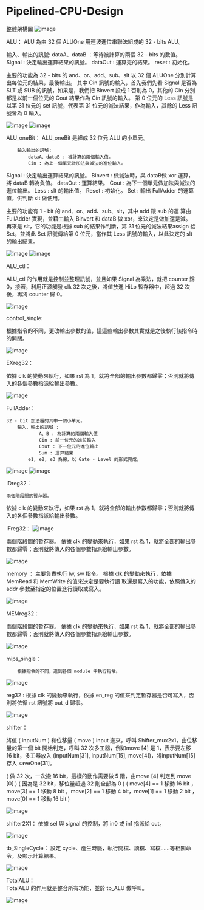# Pipelined-CPU-Design
整體架構圖
![image](https://github.com/kenwu890831/Pipelined-CPU-Design/assets/92260086/3f7ac2fb-5eb5-404c-805f-b00c5e722185)

ALU：
ALU 為由 32 個 ALUOne 用連波進位串聯法組成的 32 - bits ALU。

輸入、輸出的訊號:
dataA、dataB ：等待被計算的兩個 32 - bits 的數值。
Signal : 決定輸出運算結果的訊號。
dataOut : 運算完的結果。
reset : 初始化。

主要的功能為 32 - bits 的 and、or、add、sub、slt 以 32 個 ALUOne 分別計算出每位元的結果，最後輸出。
其中 Cin 訊號的輸入，首先我們先看 Signal 是否為 SLT 或 SUB 的訊號，如果是，我們把 Binvert 設成 1 否則為 0，其他的 Cin 分別都是以前一個位元的 Cout 結果作為 Cin 訊號的輸入。
第 0 位元的 Less 訊號是以第 31 位元的 set 訊號，代表第 31 位元的減法結果，作為輸入，其餘的 Less 訊號皆為 0 輸入。

![image](https://github.com/kenwu890831/Pipelined-CPU-Design/assets/92260086/d0686ed6-42b0-4263-99ed-3d42acd3735f)
![image](https://github.com/kenwu890831/Pipelined-CPU-Design/assets/92260086/40378841-0ff6-4661-81b1-fe7b14a663e7)

ALU_oneBit：
ALU_oneBit 是組成 32 位元 ALU 的小單元。
	
		輸入輸出的訊號:
			dataA、dataB : 被計算的兩個輸入值。
			Cin : 為上一個單元做加法與減法的進位輸入。
Signal : 決定輸出運算結果的訊號。
			Binvert : 做減法時，與 dataB做 xor 運算，將 dataB 轉為負值。
dataOut : 運算結果。
Cout : 為下一個單元做加法與減法的進位輸出。
			Less : slt 的輸出值。
			Reset : 初始化。
			Set : 輸出 FullAdder 的運算值，供判斷 slt 做使用。

主要的功能有 1 - bit 的 and、or、add、sub、slt，其中 add 跟 sub 的運
算由 FullAdder 實現，並藉由輸入 Binvert 和 dataB 做 xor，來決定是做加還是減。
再來是 slt，它的功能是根據 sub 的結果作判斷，第 31 位元的減法結果assign 給 Set，並將此 Set 訊號傳給第 0 位元，當作其 Less 訊號的輸入，以此決定的 slt 的輸出結果。

![image](https://github.com/kenwu890831/Pipelined-CPU-Design/assets/92260086/39a78d97-1d85-43a4-b6d3-85708792cc40)
![image](https://github.com/kenwu890831/Pipelined-CPU-Design/assets/92260086/59a4ca0c-5d85-4217-96f5-25b95df65807)

ALU_ctl：

ALU_ctl 的作用就是控制並整理訊號，並且如果 Signal 為乘法，就把 counter 歸 0，接著，利用正源觸發 clk 32 次之後，將值放進 HiLo 暫存器中，超過 32 次後，再將 counter 歸 0。

![image](https://github.com/kenwu890831/Pipelined-CPU-Design/assets/92260086/0e759563-21e6-499f-ae76-5c79a34541a9)

control_single:

根據指令的不同，更改輸出參數的值，這這些輸出參數其實就是之後執行該指令時的開關。

![image](https://github.com/kenwu890831/Pipelined-CPU-Design/assets/92260086/8f3cdbd5-e5bc-44a8-bc4e-ca7d0cf29ab9)

EXreg32：

依據 clk 的變動來執行，如果 rst 為 1，就將全部的輸出參數都歸零；否則就將傳入的各個參數指派給輸出參數。

![image](https://github.com/kenwu890831/Pipelined-CPU-Design/assets/92260086/bc5a5e45-1435-4600-8851-1eb47e2f043d)

FullAdder：

	32 - bit 加法器的其中一個小單元。
		輸入、輸出的訊號 :
            	A、B : 為計算的兩個輸入值
            	Cin : 前一位元的進位輸入
            	Cout : 下一位元的進位輸出
            	Sum : 運算結果
            e1, e2, e3 為線，以 Gate - Level 的形式完成。

![image](https://github.com/kenwu890831/Pipelined-CPU-Design/assets/92260086/14b88555-0dc2-4115-8412-914d5a917682)
![image](https://github.com/kenwu890831/Pipelined-CPU-Design/assets/92260086/8dca673b-c28a-49d8-869c-5271a0546edb)

IDreg32：

	兩個階段間的暫存器。
依據 clk 的變動來執行，如果 rst 為 1，就將全部的輸出參數都歸零；否則就將傳入的各個參數指派給輸出參數。


IFreg32：
![image](https://github.com/kenwu890831/Pipelined-CPU-Design/assets/92260086/e4be30b4-7725-4322-8dae-9c35b7ad1311)

兩個階段間的暫存器。
依據 clk 的變動來執行，如果 rst 為 1，就將全部的輸出參數都歸零；否則就將傳入的各個參數指派給輸出參數。

![image](https://github.com/kenwu890831/Pipelined-CPU-Design/assets/92260086/7f18e739-707c-4a1c-b21c-20394acaa76b)

memory ：
	主要負責執行 lw, sw 指令。
根據 clk 的變動來執行，依據 MemRead 和 MemWrite 的值來決定是要執行讀
取還是寫入的功能，依照傳入的 addr 參數至指定的位置進行讀取或寫入。

![image](https://github.com/kenwu890831/Pipelined-CPU-Design/assets/92260086/737fa525-9ea3-4e32-8dc4-a444c7876998)

MEMreg32：

兩個階段間的暫存器。
依據 clk 的變動來執行，如果 rst 為 1，就將全部的輸出參數都歸零；否則就將傳入的各個參數指派給輸出參數。

![image](https://github.com/kenwu890831/Pipelined-CPU-Design/assets/92260086/7f028959-2307-45d5-9441-4743c85ad1cc)

mips_single：

		根據指令的不同，進到各個 module 中執行指令。

![image](https://github.com/kenwu890831/Pipelined-CPU-Design/assets/92260086/a3184b9e-6304-4ba2-a91c-500d232e0c13)

reg32 :
根據 clk 的變動來執行，依據 en_reg 的值來判定暫存器是否可寫入，否則將依循 rst 訊號將 out_d 歸零。

![image](https://github.com/kenwu890831/Pipelined-CPU-Design/assets/92260086/bb2c93cf-216e-46c6-9c3d-e4f808ed162d)

shifter：

將值 ( inputNum ) 和位移量 ( move ) input 進來，呼叫 Shifter_mux2x1，由位移量的第一個 bit 開始判定，呼叫 32 次多工器，例如move [4] 是 1，表示要左移 16 bit，多工器放入 (inputNum[31], inputNum[15], move[4])，將inputNum[15] 存入 saveOne[31]。

( 做 32 次，一次搬 16 bit，這樣的動作需要做 5 階，由move [4] 判定到 move [0] )
( 因為是 32 bit，移位量超過 32 則全部為 0 )
( move[4] == 1 移動 16 bit ，move[3] == 1 移動 8 bit ，move[2] == 1 移動 4 bit，move[1] == 1 移動 2 bit ，move[0] == 1 移動 16 bit )

![image](https://github.com/kenwu890831/Pipelined-CPU-Design/assets/92260086/48ddcf39-2839-44b2-8aea-9c240ada4cf4)

shifter2X1：
依據 sel 與 signal 的控制，將 in0 或 in1 指派給 out。

![image](https://github.com/kenwu890831/Pipelined-CPU-Design/assets/92260086/7c09cc53-ec22-4de0-9dd5-46b6fee04458)

tb_SingleCycle：
	設定 cycle、產生時脈，執行開檔、讀檔、寫檔......等相關命令，及顯示計算結果。

![image](https://github.com/kenwu890831/Pipelined-CPU-Design/assets/92260086/dd7f7739-3dd1-4d1b-9b78-4502aba0637f)

TotalALU：										  	
TotalALU 的作用就是整合所有功能，並於 tb_ALU 做呼叫。

![image](https://github.com/kenwu890831/Pipelined-CPU-Design/assets/92260086/ea41a27b-7b0d-4bad-a271-f91ec9c8647b)


